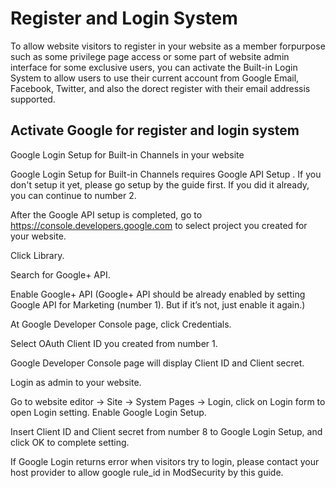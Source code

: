# Register and Login System

To​ allow​ website​ visitor​s​ to​ register​ in​ your​ website​ as​ a​ member for​ purpose such​ as​ some​ privilege page​ access​ or​ some​ part​ of​ website​ admin​ interface for​ some​ exclusive​ users,​ you can​ activate​ the​ Built-in Login​ System​ to​ allow​ users to​ use​ their​ current​ account​ from​ Google​ Email, Facebook, Twitter, and​ also​ the​ dorect register​ with​ their​ email​ address​ is​ support​ed. 
## Activate Google for register and login system

Google Login Setup for Built-in Channels in your website

Google Login Setup for Built-in Channels requires Google API Setup . If you don't setup it yet, please go setup by the guide first. If you did it already, you can continue to number 2.

After the Google API setup is completed, go to https://console.developers.google.com to select project you created for your website.

Click Library.

Search for Google+ API.

Enable Google+ API (Google+ API should be already enabled by setting Google API for Marketing (number 1). But if it’s not, just enable it again.)

At Google Developer Console page, click Credentials.

Select OAuth Client ID you created from number 1.

Google Developer Console page will display Client ID and Client secret.

Login as admin to your website.

Go to website editor -> Site -> System Pages -> Login, click on Login form to open Login setting. Enable Google Login Setup.

Insert Client ID and Client secret from number 8 to Google Login Setup, and click OK to complete setting.
 

If Google Login returns error when visitors try to login, please contact your host provider to allow google rule_id in ModSecurity by this guide. 
